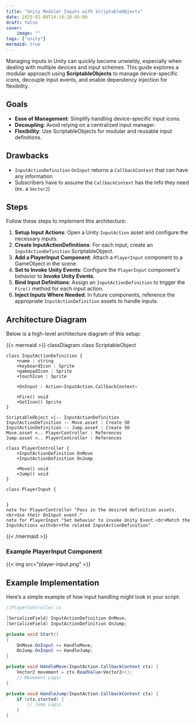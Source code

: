 ```yaml
---
title: "Unity Modular Inputs with ScriptableObjects"
date: 2025-01-08T14:18:28-05:00
draft: false
cover:
    image: ""
tags: ["unity"]
mermaid: true
---
```


Managing inputs in Unity can quickly become unwieldy, especially when dealing with multiple devices and input schemes. This guide explores a modular approach using **ScriptableObjects** to manage device-specific icons, decouple input events, and enable dependency injection for flexibility.

## Goals

- **Ease of Management**: Simplify handling device-specific input icons.
- **Decoupling**: Avoid relying on a centralized input manager.
- **Flexibility**: Use ScriptableObjects for modular and reusable input definitions.

## Drawbacks

- `InputActionDefinition` `OnInput` returns a `CallbackContext` that can have any information
- Subscribers have to assume the `CallbackContext` has the info they need (ex. a `Vector2`)

## Steps

Follow these steps to implement this architecture:

1. **Setup Input Actions**: Open a Unity `InputAction` asset and configure the necessary inputs.
2. **Create InputActionDefinitions**: For each input, create an `InputActionDefinition` ScriptableObject.
3. **Add a PlayerInput Component**: Attach a `PlayerInput` component to a GameObject in the scene.
4. **Set to Invoke Unity Events**: Configure the `PlayerInput` component's behavior to **Invoke Unity Events**.
5. **Bind Input Definitions**: Assign an `InputActionDefinition` to trigger the `Fire()` method for each input action.
6. **Inject Inputs Where Needed**: In future components, reference the appropriate `InputActionDefinition` assets to handle inputs.

## Architecture Diagram

Below is a high-level architecture diagram of this setup:

{{< mermaid >}}
classDiagram
    class ScriptableObject
    
    class InputActionDefinition {
        +name : string
        +keyboardIcon : Sprite
        +gamepadIcon : Sprite
        +touchIcon : Sprite

        +OnInput : Action~InputAction.CallbackContext~

        +Fire() void
        +GetIcon() Sprite
    }

    ScriptableObject <|-- InputActionDefinition
    InputActionDefinition -- Move.asset : Create SO
    InputActionDefinition -- Jump.asset : Create SO
    Move.asset <.. PlayerController : References
    Jump.asset <.. PlayerController : References

    class PlayerController {
        +InputActionDefinition OnMove
        +InputActionDefinition OnJump

        +Move() void
        +Jump() void
    }

    class PlayerInput {


    }
    note for PlayerController "Pass in the desired definition assets.<br>Use their OnInput event."
    note for PlayerInput "Set behavior to invoke Unity Event.<br>Match the InputActions with<br>the related InputActionDefinition"
{{< /mermaid >}}

### Example PlayerInput Component

{{< img src="player-input.png" >}}

## Example Implementation

Here’s a simple example of how input handling might look in your script:

```csharp
//PlayerController.cs

[SerializeField] InputActionDefinition OnMove;
[SerializeField] InputActionDefinition OnJump;

private void Start()
{
    OnMove.OnInput += HandleMove;
    OnJump.OnInput += HandleJump;
}

private void HandleMove(InputAction.CallbackContext ctx) {
    Vector2 movement = ctx.ReadValue<Vector2>();
    // Movement Logic
}

private void HandleJump(InputAction.CallbackContext ctx) {
    if (ctx.started) {
        // Jump Logic
    }
}
```